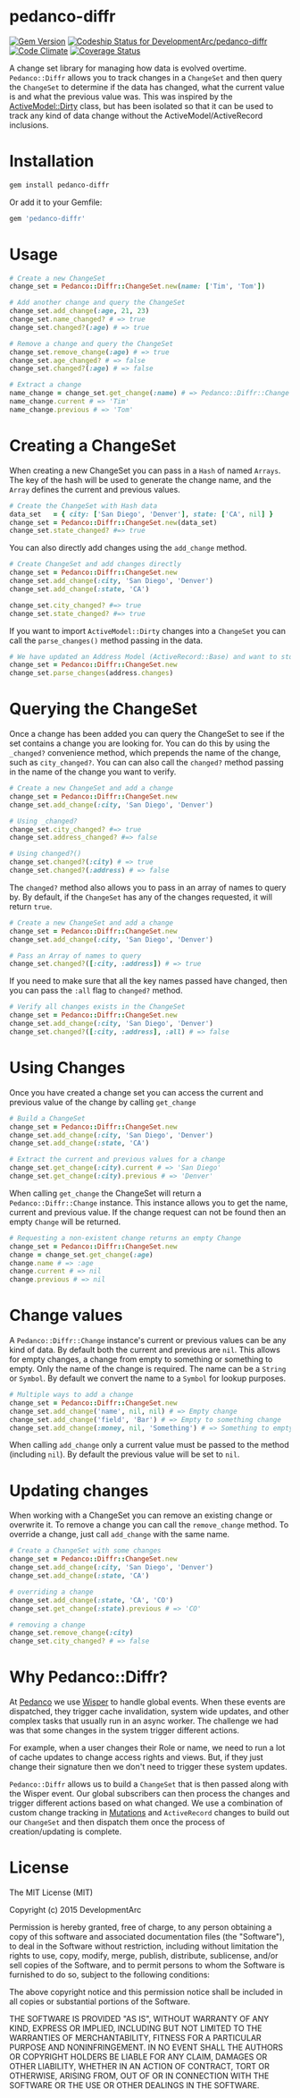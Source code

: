 # pedanco-diffr

[![Gem Version](https://badge.fury.io/rb/pedanco-diffr.svg)](http://badge.fury.io/rb/pedanco-diffr)
[![Codeship Status for DevelopmentArc/pedanco-diffr](https://codeship.com/projects/2ca2cec0-a9a6-0132-8917-427bb4181a39/status?branch=master)](https://codeship.com/projects/67769)
[![Code Climate](https://codeclimate.com/github/DevelopmentArc/pedanco-diffr/badges/gpa.svg)](https://codeclimate.com/github/DevelopmentArc/pedanco-diffr)
[![Coverage Status](https://coveralls.io/repos/DevelopmentArc/pedanco-diffr/badge.svg?branch=master)](https://coveralls.io/r/DevelopmentArc/pedanco-diffr?branch=master)

A change set library for managing how data is evolved overtime. `Pedanco::Diffr` allows you to track changes in a `ChangeSet` and then query the `ChangeSet` to determine if the data has changed, what the current value is and what the previous value was. This was inspired by the [ActiveModel::Dirty](http://api.rubyonrails.org/classes/ActiveModel/Dirty.html) class, but has been isolated so that it can be used to track any kind of data change without the ActiveModel/ActiveRecord inclusions.

# Installation
```bash
gem install pedanco-diffr
```

Or add it to your Gemfile:

```bash
gem 'pedanco-diffr'
```

# Usage

```ruby
# Create a new ChangeSet
change_set = Pedanco::Diffr::ChangeSet.new(name: ['Tim', 'Tom'])

# Add another change and query the ChangeSet
change_set.add_change(:age, 21, 23)
change_set.name_changed? # => true
change_set.changed?(:age) # => true

# Remove a change and query the ChangeSet
change_set.remove_change(:age) # => true
change_set.age_changed? # => false
change_set.changed?(:age) # => false

# Extract a change
name_change = change_set.get_change(:name) # => Pedanco::Diffr::Change
name_change.current # => 'Tim'
name_change.previous # => 'Tom'
```

# Creating a ChangeSet
When creating a new ChangeSet you can pass in a `Hash` of named `Arrays`. The key of the hash will be used to generate the change name, and the `Array` defines the current and previous values.

```ruby
# Create the ChangeSet with Hash data
data_set   = { city: ['San Diego', 'Denver'], state: ['CA', nil] }
change_set = Pedanco::Diffr::ChangeSet.new(data_set)
change_set.state_changed? #=> true
```

You can also directly add changes using the `add_change` method.

```ruby
# Create ChangeSet and add changes directly
change_set = Pedanco::Diffr::ChangeSet.new
change_set.add_change(:city, 'San Diego', 'Denver')
change_set.add_change(:state, 'CA')

change_set.city_changed? #=> true
change_set.state_changed? #=> true
```

If you want to import `ActiveModel::Dirty` changes into a `ChangeSet` you can call the `parse_changes()` method passing in the data.

```ruby
# We have updated an Address Model (ActiveRecord::Base) and want to store the changes
change_set = Pedanco::Diffr::ChangeSet.new
change_set.parse_changes(address.changes)
```

# Querying the ChangeSet

Once a change has been added you can query the ChangeSet to see if the set contains a change you are looking for. You can do this by using the `_changed?` convenience method, which prepends the name of the change, such as `city_changed?`. You can can also call the `changed?` method passing in the name of the change you want to verify.

```ruby
# Create a new ChangeSet and add a change
change_set = Pedanco::Diffr::ChangeSet.new
change_set.add_change(:city, 'San Diego', 'Denver')

# Using _changed?
change_set.city_changed? #=> true
change_set.address_changed? #=> false

# Using changed?()
change_set.changed?(:city) # => true
change_set.changed?(:address) # => false
```

The `changed?` method also allows you to pass in an array of names to query by. By default, if the `ChangeSet` has any of the changes requested, it will return `true`.

```ruby
# Create a new ChangeSet and add a change
change_set = Pedanco::Diffr::ChangeSet.new
change_set.add_change(:city, 'San Diego', 'Denver')

# Pass an Array of names to query
change_set.changed?([:city, :address]) # => true
```

If you need to make sure that all the key names passed have changed, then you can pass the `:all` flag to `changed?` method.

```ruby
# Verify all changes exists in the ChangeSet
change_set = Pedanco::Diffr::ChangeSet.new
change_set.add_change(:city, 'San Diego', 'Denver')
change_set.changed?([:city, :address], :all) # => false
```

# Using Changes
Once you have created a change set you can access the current and previous value of the change by calling `get_change`

```ruby
# Build a ChangeSet
change_set = Pedanco::Diffr::ChangeSet.new
change_set.add_change(:city, 'San Diego', 'Denver')
change_set.add_change(:state, 'CA')

# Extract the current and previous values for a change
change_set.get_change(:city).current # => 'San Diego'
change_set.get_change(:city).previous # => 'Denver'
```

When calling `get_change` the ChangeSet will return a `Pedanco::Diffr::Change` instance. This instance allows you to get the name, current and previous value. If the change request can not be found then an empty `Change` will be returned.

```ruby
# Requesting a non-existent change returns an empty Change
change_set = Pedanco::Diffr::ChangeSet.new
change = change_set.get_change(:age)
change.name # => :age
change.current # => nil
change.previous # => nil
```

# Change values
A `Pedanco::Diffr::Change` instance's current or previous values can be any kind of data. By default both the current and previous are `nil`. This allows for empty changes, a change from empty to something or something to empty. Only the name of the change is required. The name can be a `String` or `Symbol`. By default we convert the name to a `Symbol` for lookup purposes.

```ruby
# Multiple ways to add a change
change_set = Pedanco::Diffr::ChangeSet.new
change_set.add_change('name', nil, nil) # => Empty change
change_set.add_change('field', 'Bar') # => Empty to something change
change_set.add_change(:money, nil, 'Something') # => Something to empty change
```

When calling `add_change` only a current value must be passed to the method (including `nil`). By default the previous value will be set to `nil`.

# Updating changes
When working with a ChangeSet you can remove an existing change or overwrite it. To remove a change you can call the `remove_change` method. To override a change, just call `add_change` with the same name.

```ruby
# Create a ChangeSet with some changes
change_set = Pedanco::Diffr::ChangeSet.new
change_set.add_change(:city, 'San Diego', 'Denver')
change_set.add_change(:state, 'CA')

# overriding a change
change_set.add_change(:state, 'CA', 'CO')
change_set.get_change(:state).previous # => 'CO'

# removing a change
change_set.remove_change(:city)
change_set.city_changed? # => false
```

# Why Pedanco::Diffr?
At [Pedanco](https://pedanco.com) we use [Wisper](https://github.com/krisleech/wisper) to handle global events. When these events are dispatched, they trigger cache invalidation, system wide updates, and other complex tasks that usually run in an async worker. The challenge we had was that some changes in the system trigger different actions.

For example, when a user changes their Role or name, we need to run a lot of cache updates to change access rights and views. But, if they just change their signature then we don't need to trigger these system updates.

`Pedanco::Diffr` allows us to build a `ChangeSet` that is then passed along with the Wisper event. Our global subscribers can then process the changes and trigger different actions based on what changed. We use a combination of custom change tracking in [Mutations](https://github.com/cypriss/mutations) and `ActiveRecord` changes to build out our `ChangeSet` and then dispatch them once the process of creation/updating is complete.

# License
The MIT License (MIT)

Copyright (c) 2015 DevelopmentArc

Permission is hereby granted, free of charge, to any person obtaining a copy
of this software and associated documentation files (the "Software"), to deal
in the Software without restriction, including without limitation the rights
to use, copy, modify, merge, publish, distribute, sublicense, and/or sell
copies of the Software, and to permit persons to whom the Software is
furnished to do so, subject to the following conditions:

The above copyright notice and this permission notice shall be included in all
copies or substantial portions of the Software.

THE SOFTWARE IS PROVIDED "AS IS", WITHOUT WARRANTY OF ANY KIND, EXPRESS OR
IMPLIED, INCLUDING BUT NOT LIMITED TO THE WARRANTIES OF MERCHANTABILITY,
FITNESS FOR A PARTICULAR PURPOSE AND NONINFRINGEMENT. IN NO EVENT SHALL THE
AUTHORS OR COPYRIGHT HOLDERS BE LIABLE FOR ANY CLAIM, DAMAGES OR OTHER
LIABILITY, WHETHER IN AN ACTION OF CONTRACT, TORT OR OTHERWISE, ARISING FROM,
OUT OF OR IN CONNECTION WITH THE SOFTWARE OR THE USE OR OTHER DEALINGS IN THE
SOFTWARE.
